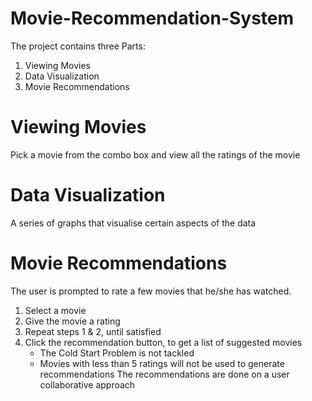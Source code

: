 # Movie-Recommendation-System

The project contains three Parts:
1. Viewing Movies
2. Data Visualization
3. Movie Recommendations

# Viewing Movies

Pick a movie from the combo box and view all the ratings of the movie

# Data Visualization

A series of graphs that visualise certain aspects of the data


# Movie Recommendations

The user is prompted to rate a few movies that he/she has watched.

1. Select a movie
2. Give the movie a rating
3. Repeat steps 1 & 2, until satisfied
4. Click the recommendation button, to get a list of suggested movies
    - The Cold Start Problem is not tackled
    - Movies with less than 5 ratings will not be used to generate recommendations
The recommendations are done on a user collaborative approach
